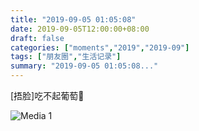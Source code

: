 ```yaml
---
title: "2019-09-05 01:05:08"
date: 2019-09-05T12:00:00+08:00
draft: false
categories: ["moments","2019","2019-09"]
tags: ["朋友圈","生活记录"]
summary: "2019-09-05 01:05:08..."
---
```


[捂脸]吃不起葡萄🍇

![Media 1](/Moments/photos/2019-09-05/201909050105080.jpg)


